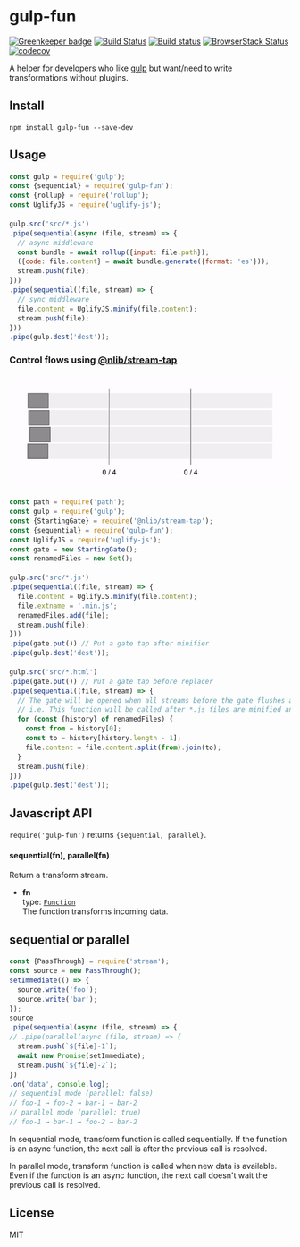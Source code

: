 # gulp-fun

[![Greenkeeper badge](https://badges.greenkeeper.io/kei-ito/gulp-fun.svg)](https://greenkeeper.io/)
[![Build Status](https://travis-ci.org/kei-ito/gulp-fun.svg?branch=master)](https://travis-ci.org/kei-ito/gulp-fun)
[![Build status](https://ci.appveyor.com/api/projects/status/github/kei-ito/gulp-fun?branch=master&svg=true)](https://ci.appveyor.com/project/kei-ito/gulp-fun/branch/master)
[![BrowserStack Status](https://www.browserstack.com/automate/badge.svg?badge_key=clRVWTBmQVdFcHNGaDFvMDlxanRoZllsMGN1RU9JNW1CRUtEVjkxQ2NMZz0tLUVMdFpUZnJKajltN0FSTWlJeXBCbVE9PQ==--046a5961a5e492a5b38e13d34a12a6ca2a8c1139)](https://www.browserstack.com/automate/public-build/clRVWTBmQVdFcHNGaDFvMDlxanRoZllsMGN1RU9JNW1CRUtEVjkxQ2NMZz0tLUVMdFpUZnJKajltN0FSTWlJeXBCbVE9PQ==--046a5961a5e492a5b38e13d34a12a6ca2a8c1139)
[![codecov](https://codecov.io/gh/kei-ito/gulp-fun/branch/master/graph/badge.svg)](https://codecov.io/gh/kei-ito/gulp-fun)

A helper for developers who like [gulp](https://www.npmjs.com/package/gulp) but want/need to write transformations without plugins.

## Install

```
npm install gulp-fun --save-dev
```

## Usage

```javascript
const gulp = require('gulp');
const {sequential} = require('gulp-fun');
const {rollup} = require('rollup');
const UglifyJS = require('uglify-js');

gulp.src('src/*.js')
.pipe(sequential(async (file, stream) => {
  // async middleware
  const bundle = await rollup({input: file.path});
  ({code: file.content} = await bundle.generate({format: 'es'}));
  stream.push(file);
}))
.pipe(sequential((file, stream) => {
  // sync middleware
  file.content = UglifyJS.minify(file.content);
  stream.push(file);
}))
.pipe(gulp.dest('dest'));
```

### Control flows using [@nlib/stream-tap](https://www.npmjs.com/package/@nlib/stream-tap)

![starting gate animation](https://github.com/nlibjs/stream-tap/raw/master/images/starting-gate.gif)

```javascript
const path = require('path');
const gulp = require('gulp');
const {StartingGate} = require('@nlib/stream-tap');
const {sequential} = require('gulp-fun');
const UglifyJS = require('uglify-js');
const gate = new StartingGate();
const renamedFiles = new Set();

gulp.src('src/*.js')
.pipe(sequential((file, stream) => {
  file.content = UglifyJS.minify(file.content);
  file.extname = '.min.js';
  renamedFiles.add(file);
  stream.push(file);
}))
.pipe(gate.put()) // Put a gate tap after minifier
.pipe(gulp.dest('dest'));

gulp.src('src/*.html')
.pipe(gate.put()) // Put a gate tap before replacer
.pipe(sequential((file, stream) => {
  // The gate will be opened when all streams before the gate flushes all data.
  // i.e. This function will be called after *.js files are minified and changed its name.
  for (const {history} of renamedFiles) {
    const from = history[0];
    const to = history[history.length - 1];
    file.content = file.content.split(from).join(to);
  }
  stream.push(file);
}))
.pipe(gulp.dest('dest'));
```

## Javascript API

`require('gulp-fun')` returns `{sequential, parallel}`.

#### sequential(fn), parallel(fn)

Return a transform stream.

- **fn**<br>
  type: [`Function`](https://developer.mozilla.org/docs/Web/JavaScript/Reference/Global_Objects/Function)<br>
  The function transforms incoming data.

## sequential or parallel

```javascript
const {PassThrough} = require('stream');
const source = new PassThrough();
setImmediate(() => {
  source.write('foo');
  source.write('bar');
});
source
.pipe(sequential(async (file, stream) => {
// .pipe(parallel(async (file, stream) => {
  stream.push(`${file}-1`);
  await new Promise(setImmediate);
  stream.push(`${file}-2`);
})
.on('data', console.log);
// sequential mode (parallel: false)
// foo-1 → foo-2 → bar-1 → bar-2
// parallel mode (parallel: true)
// foo-1 → bar-1 → foo-2 → bar-2
```

In sequential mode, transform function is called sequentially.
If the function is an async function,
the next call is after the previous call is resolved.

In parallel mode, transform function is called when new data is available.
Even if the function is an async function,
the next call doesn't wait the previous call is resolved.

## License

MIT
